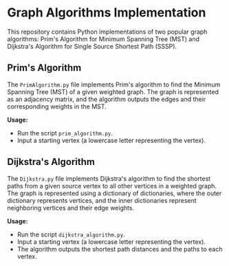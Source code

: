 # Graph Algorithms Implementation

This repository contains Python implementations of two popular graph algorithms: Prim's Algorithm for Minimum Spanning Tree (MST) and Dijkstra's Algorithm for Single Source Shortest Path (SSSP).

## Prim's Algorithm

The `PrimAlgorithm.py` file implements Prim's algorithm to find the Minimum Spanning Tree (MST) of a given weighted graph. The graph is represented as an adjacency matrix, and the algorithm outputs the edges and their corresponding weights in the MST.

**Usage:**
- Run the script `prim_algorithm.py`.
- Input a starting vertex (a lowercase letter representing the vertex).

## Dijkstra's Algorithm

The `Dijkstra.py` file implements Dijkstra's algorithm to find the shortest paths from a given source vertex to all other vertices in a weighted graph. The graph is represented using a dictionary of dictionaries, where the outer dictionary represents vertices, and the inner dictionaries represent neighboring vertices and their edge weights.

**Usage:**
- Run the script `dijkstra_algorithm.py`.
- Input a starting vertex (a lowercase letter representing the vertex).
- The algorithm outputs the shortest path distances and the paths to each vertex.



